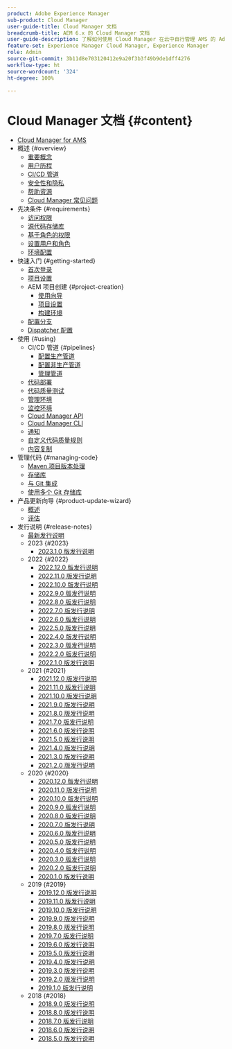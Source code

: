 ```yaml
---
product: Adobe Experience Manager
sub-product: Cloud Manager
user-guide-title: Cloud Manager 文档
breadcrumb-title: AEM 6.x 的 Cloud Manager 文档
user-guide-description: 了解如何使用 Cloud Manager 在云中自行管理 AMS 的 Adobe Experience Manager。
feature-set: Experience Manager Cloud Manager, Experience Manager
role: Admin
source-git-commit: 3b11d8e703120412e9a20f3b3f49b9de1dff4276
workflow-type: ht
source-wordcount: '324'
ht-degree: 100%

---
```



# Cloud Manager 文档 {#content}

+ [Cloud Manager for AMS](introduction.md)
+ 概述 {#overview}
   + [重要概念](overview/key-concepts.md)
   + [用户历程](overview/user-journey.md)
   + [CI/CD 管道](overview/ci-cd-pipelines.md)
   + [安全性和隐私](overview/security-and-privacy.md)
   + [帮助资源](overview/help-resources.md)
   + [Cloud Manager 常见问题](overview/faqs.md)
+ 先决条件 {#requirements}
   + [访问权限](requirements/access-rights.md)
   + [源代码存储库](requirements/source-code-repository.md)
   + [基于角色的权限](requirements/role-based-permissions.md)
   + [设置用户和角色](requirements/users-and-roles.md)
   + [环境配置](requirements/environment-provisioning.md)
+ 快速入门 {#getting-started}
   + [首次登录](getting-started/first-time-login.md)
   + [项目设置](getting-started/program-setup.md)
   + AEM 项目创建 {#project-creation}
      + [使用向导](getting-started/using-the-wizard.md)
      + [项目设置](getting-started/project-setup.md)
      + [构建环境](getting-started/build-environment.md)
   + [配置分支](getting-started/configuring-branches.md)
   + [Dispatcher 配置](getting-started/dispatcher-configurations.md)
+ 使用 {#using}
   + CI/CD 管道 {#pipelines}
      + [配置生产管道](using/production-pipelines.md)
      + [配置非生产管道](using/non-production-pipelines.md)
      + [管理管道](using/managing-pipelines.md)
   + [代码部署](using/code-deployment.md)
   + [代码质量测试](using/code-quality-testing.md)
   + [管理环境](using/managing-environments.md)
   + [监控环境](using/monitoring-environments.md)
   + [Cloud Manager API](https://developer.adobe.com/experience-cloud/cloud-manager/reference/api/)
   + [Cloud Manager CLI](https://github.com/adobe/aio-cli-plugin-cloudmanager/blob/main/README.md)
   + [通知](using/notifications.md)
   + [自定义代码质量规则](using/custom-code-quality-rules.md)
   + [内容复制](using/content-copy.md)
+ 管理代码 {#managing-code}
   + [Maven 项目版本处理](managing-code/maven-project-version.md)
   + [存储库](managing-code/repositories.md)
   + [与 Git 集成](managing-code/git-integration.md)
   + [使用多个 Git 存储库](managing-code/multiple-git-repos.md)
+ 产品更新向导 {#product-update-wizard}
   + [概述](product-update-wizard/overview.md)
   + [评估](product-update-wizard/evaluation.md)
+ 发行说明 {#release-notes}
   + [最新发行说明](release-notes/current.md)
   + 2023 {#2023}
      + [2023.1.0 版发行说明](release-notes/2023/2023-1-0.md)
   + 2022 {#2022}
      + [2022.12.0 版发行说明](release-notes/2022/2022-12-0.md)
      + [2022.11.0 版发行说明](release-notes/2022/2022-11-0.md)
      + [2022.10.0 版发行说明](release-notes/2022/2022-10-0.md)
      + [2022.9.0 版发行说明](release-notes/2022/2022-9-0.md)
      + [2022.8.0 版发行说明](release-notes/2022/2022-8-0.md)
      + [2022.7.0 版发行说明](release-notes/2022/2022-7-0.md)
      + [2022.6.0 版发行说明](release-notes/2022/2022-6-0.md)
      + [2022.5.0 版发行说明](release-notes/2022/2022-5-0.md)
      + [2022.4.0 版发行说明](release-notes/2022/2022-4-0.md)
      + [2022.3.0 版发行说明](release-notes/2022/2022-3-0.md)
      + [2022.2.0 版发行说明](release-notes/2022/2022-2-0.md)
      + [2022.1.0 版发行说明](release-notes/2022/2022-1-0.md)
   + 2021 {#2021}
      + [2021.12.0 版发行说明](release-notes/2021/2021-12-0.md)
      + [2021.11.0 版发行说明](release-notes/2021/2021-11-0.md)
      + [2021.10.0 版发行说明](release-notes/2021/2021-10-0.md)
      + [2021.9.0 版发行说明](release-notes/2021/2021-9-0.md)
      + [2021.8.0 版发行说明](release-notes/2021/2021-8-0.md)
      + [2021.7.0 版发行说明](release-notes/2021/2021-7-0.md)
      + [2021.6.0 版发行说明](release-notes/2021/2021-6-0.md)
      + [2021.5.0 版发行说明](release-notes/2021/2021-5-0.md)
      + [2021.4.0 版发行说明](release-notes/2021/2021-4-0.md)
      + [2021.3.0 版发行说明](release-notes/2021/2021-3-0.md)
      + [2021.2.0 版发行说明](release-notes/2021/2021-2-0.md)
   + 2020 {#2020}
      + [2020.12.0 版发行说明](release-notes/2020/2020-12-0.md)
      + [2020.11.0 版发行说明](release-notes/2020/2020-11-0.md)
      + [2020.10.0 版发行说明](release-notes/2020/2020-10-0.md)
      + [2020.9.0 版发行说明](release-notes/2020/2020-9-0.md)
      + [2020.8.0 版发行说明](release-notes/2020/2020-8-0.md)
      + [2020.7.0 版发行说明](release-notes/2020/2020-7-0.md)
      + [2020.6.0 版发行说明](release-notes/2020/2020-6-0.md)
      + [2020.5.0 版发行说明](release-notes/2020/2020-5-0.md)
      + [2020.4.0 版发行说明](release-notes/2020/2020-4-0.md)
      + [2020.3.0 版发行说明](release-notes/2020/2020-3-0.md)
      + [2020.2.0 版发行说明](release-notes/2020/2020-2-0.md)
      + [2020.1.0 版发行说明](release-notes/2020/2020-1-0.md)
   + 2019 {#2019}
      + [2019.12.0 版发行说明](release-notes/2019/2019-12-0.md)
      + [2019.11.0 版发行说明](release-notes/2019/2019-11-0.md)
      + [2019.10.0 版发行说明](release-notes/2019/2019-10-0.md)
      + [2019.9.0 版发行说明](release-notes/2019/2019-9-0.md)
      + [2019.8.0 版发行说明](release-notes/2019/2019-8-0.md)
      + [2019.7.0 版发行说明](release-notes/2019/2019-7-0.md)
      + [2019.6.0 版发行说明](release-notes/2019/2019-6-0.md)
      + [2019.5.0 版发行说明](release-notes/2019/2019-5-0.md)
      + [2019.4.0 版发行说明](release-notes/2019/2019-4-0.md)
      + [2019.3.0 版发行说明](release-notes/2019/2019-3-0.md)
      + [2019.2.0 版发行说明](release-notes/2019/2019-2-0.md)
      + [2019.1.0 版发行说明](release-notes/2019/2019-1-0.md)
   + 2018 {#2018}
      + [2018.9.0 版发行说明](release-notes/2018/2018-9-0.md)
      + [2018.8.0 版发行说明](release-notes/2018/2018-8-0.md)
      + [2018.7.0 版发行说明](release-notes/2018/2018-7-0.md)
      + [2018.6.0 版发行说明](release-notes/2018/2018-6-0.md)
      + [2018.5.0 版发行说明](release-notes/2018/2018-5-0.md)
